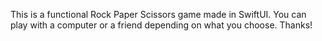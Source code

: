 This is a functional Rock Paper Scissors game made in SwiftUI. 
You can play with a computer or a friend depending on what you choose.
Thanks!
